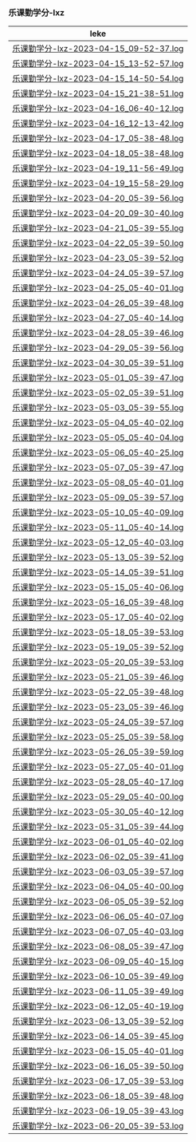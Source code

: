 ### 乐课勤学分-lxz

| leke |
| :----: |
| [乐课勤学分-lxz-2023-04-15_09-52-37.log](./乐课勤学分-lxz-2023-04-15_09-52-37.log) |
| [乐课勤学分-lxz-2023-04-15_13-52-57.log](./乐课勤学分-lxz-2023-04-15_13-52-57.log) |
| [乐课勤学分-lxz-2023-04-15_14-50-54.log](./乐课勤学分-lxz-2023-04-15_14-50-54.log) |
| [乐课勤学分-lxz-2023-04-15_21-38-51.log](./乐课勤学分-lxz-2023-04-15_21-38-51.log) |
| [乐课勤学分-lxz-2023-04-16_06-40-12.log](./乐课勤学分-lxz-2023-04-16_06-40-12.log) |
| [乐课勤学分-lxz-2023-04-16_12-13-42.log](./乐课勤学分-lxz-2023-04-16_12-13-42.log) |
| [乐课勤学分-lxz-2023-04-17_05-38-48.log](./乐课勤学分-lxz-2023-04-17_05-38-48.log) |
| [乐课勤学分-lxz-2023-04-18_05-38-48.log](./乐课勤学分-lxz-2023-04-18_05-38-48.log) |
| [乐课勤学分-lxz-2023-04-19_11-56-49.log](./乐课勤学分-lxz-2023-04-19_11-56-49.log) |
| [乐课勤学分-lxz-2023-04-19_15-58-29.log](./乐课勤学分-lxz-2023-04-19_15-58-29.log) |
| [乐课勤学分-lxz-2023-04-20_05-39-56.log](./乐课勤学分-lxz-2023-04-20_05-39-56.log) |
| [乐课勤学分-lxz-2023-04-20_09-30-40.log](./乐课勤学分-lxz-2023-04-20_09-30-40.log) |
| [乐课勤学分-lxz-2023-04-21_05-39-55.log](./乐课勤学分-lxz-2023-04-21_05-39-55.log) |
| [乐课勤学分-lxz-2023-04-22_05-39-50.log](./乐课勤学分-lxz-2023-04-22_05-39-50.log) |
| [乐课勤学分-lxz-2023-04-23_05-39-52.log](./乐课勤学分-lxz-2023-04-23_05-39-52.log) |
| [乐课勤学分-lxz-2023-04-24_05-39-57.log](./乐课勤学分-lxz-2023-04-24_05-39-57.log) |
| [乐课勤学分-lxz-2023-04-25_05-40-01.log](./乐课勤学分-lxz-2023-04-25_05-40-01.log) |
| [乐课勤学分-lxz-2023-04-26_05-39-48.log](./乐课勤学分-lxz-2023-04-26_05-39-48.log) |
| [乐课勤学分-lxz-2023-04-27_05-40-14.log](./乐课勤学分-lxz-2023-04-27_05-40-14.log) |
| [乐课勤学分-lxz-2023-04-28_05-39-46.log](./乐课勤学分-lxz-2023-04-28_05-39-46.log) |
| [乐课勤学分-lxz-2023-04-29_05-39-56.log](./乐课勤学分-lxz-2023-04-29_05-39-56.log) |
| [乐课勤学分-lxz-2023-04-30_05-39-51.log](./乐课勤学分-lxz-2023-04-30_05-39-51.log) |
| [乐课勤学分-lxz-2023-05-01_05-39-47.log](./乐课勤学分-lxz-2023-05-01_05-39-47.log) |
| [乐课勤学分-lxz-2023-05-02_05-39-51.log](./乐课勤学分-lxz-2023-05-02_05-39-51.log) |
| [乐课勤学分-lxz-2023-05-03_05-39-55.log](./乐课勤学分-lxz-2023-05-03_05-39-55.log) |
| [乐课勤学分-lxz-2023-05-04_05-40-02.log](./乐课勤学分-lxz-2023-05-04_05-40-02.log) |
| [乐课勤学分-lxz-2023-05-05_05-40-04.log](./乐课勤学分-lxz-2023-05-05_05-40-04.log) |
| [乐课勤学分-lxz-2023-05-06_05-40-25.log](./乐课勤学分-lxz-2023-05-06_05-40-25.log) |
| [乐课勤学分-lxz-2023-05-07_05-39-47.log](./乐课勤学分-lxz-2023-05-07_05-39-47.log) |
| [乐课勤学分-lxz-2023-05-08_05-40-01.log](./乐课勤学分-lxz-2023-05-08_05-40-01.log) |
| [乐课勤学分-lxz-2023-05-09_05-39-57.log](./乐课勤学分-lxz-2023-05-09_05-39-57.log) |
| [乐课勤学分-lxz-2023-05-10_05-40-09.log](./乐课勤学分-lxz-2023-05-10_05-40-09.log) |
| [乐课勤学分-lxz-2023-05-11_05-40-14.log](./乐课勤学分-lxz-2023-05-11_05-40-14.log) |
| [乐课勤学分-lxz-2023-05-12_05-40-03.log](./乐课勤学分-lxz-2023-05-12_05-40-03.log) |
| [乐课勤学分-lxz-2023-05-13_05-39-52.log](./乐课勤学分-lxz-2023-05-13_05-39-52.log) |
| [乐课勤学分-lxz-2023-05-14_05-39-51.log](./乐课勤学分-lxz-2023-05-14_05-39-51.log) |
| [乐课勤学分-lxz-2023-05-15_05-40-06.log](./乐课勤学分-lxz-2023-05-15_05-40-06.log) |
| [乐课勤学分-lxz-2023-05-16_05-39-48.log](./乐课勤学分-lxz-2023-05-16_05-39-48.log) |
| [乐课勤学分-lxz-2023-05-17_05-40-02.log](./乐课勤学分-lxz-2023-05-17_05-40-02.log) |
| [乐课勤学分-lxz-2023-05-18_05-39-53.log](./乐课勤学分-lxz-2023-05-18_05-39-53.log) |
| [乐课勤学分-lxz-2023-05-19_05-39-52.log](./乐课勤学分-lxz-2023-05-19_05-39-52.log) |
| [乐课勤学分-lxz-2023-05-20_05-39-53.log](./乐课勤学分-lxz-2023-05-20_05-39-53.log) |
| [乐课勤学分-lxz-2023-05-21_05-39-46.log](./乐课勤学分-lxz-2023-05-21_05-39-46.log) |
| [乐课勤学分-lxz-2023-05-22_05-39-48.log](./乐课勤学分-lxz-2023-05-22_05-39-48.log) |
| [乐课勤学分-lxz-2023-05-23_05-39-46.log](./乐课勤学分-lxz-2023-05-23_05-39-46.log) |
| [乐课勤学分-lxz-2023-05-24_05-39-57.log](./乐课勤学分-lxz-2023-05-24_05-39-57.log) |
| [乐课勤学分-lxz-2023-05-25_05-39-58.log](./乐课勤学分-lxz-2023-05-25_05-39-58.log) |
| [乐课勤学分-lxz-2023-05-26_05-39-59.log](./乐课勤学分-lxz-2023-05-26_05-39-59.log) |
| [乐课勤学分-lxz-2023-05-27_05-40-01.log](./乐课勤学分-lxz-2023-05-27_05-40-01.log) |
| [乐课勤学分-lxz-2023-05-28_05-40-17.log](./乐课勤学分-lxz-2023-05-28_05-40-17.log) |
| [乐课勤学分-lxz-2023-05-29_05-40-00.log](./乐课勤学分-lxz-2023-05-29_05-40-00.log) |
| [乐课勤学分-lxz-2023-05-30_05-40-12.log](./乐课勤学分-lxz-2023-05-30_05-40-12.log) |
| [乐课勤学分-lxz-2023-05-31_05-39-44.log](./乐课勤学分-lxz-2023-05-31_05-39-44.log) |
| [乐课勤学分-lxz-2023-06-01_05-40-02.log](./乐课勤学分-lxz-2023-06-01_05-40-02.log) |
| [乐课勤学分-lxz-2023-06-02_05-39-41.log](./乐课勤学分-lxz-2023-06-02_05-39-41.log) |
| [乐课勤学分-lxz-2023-06-03_05-39-57.log](./乐课勤学分-lxz-2023-06-03_05-39-57.log) |
| [乐课勤学分-lxz-2023-06-04_05-40-00.log](./乐课勤学分-lxz-2023-06-04_05-40-00.log) |
| [乐课勤学分-lxz-2023-06-05_05-39-52.log](./乐课勤学分-lxz-2023-06-05_05-39-52.log) |
| [乐课勤学分-lxz-2023-06-06_05-40-07.log](./乐课勤学分-lxz-2023-06-06_05-40-07.log) |
| [乐课勤学分-lxz-2023-06-07_05-40-03.log](./乐课勤学分-lxz-2023-06-07_05-40-03.log) |
| [乐课勤学分-lxz-2023-06-08_05-39-47.log](./乐课勤学分-lxz-2023-06-08_05-39-47.log) |
| [乐课勤学分-lxz-2023-06-09_05-40-15.log](./乐课勤学分-lxz-2023-06-09_05-40-15.log) |
| [乐课勤学分-lxz-2023-06-10_05-39-49.log](./乐课勤学分-lxz-2023-06-10_05-39-49.log) |
| [乐课勤学分-lxz-2023-06-11_05-39-49.log](./乐课勤学分-lxz-2023-06-11_05-39-49.log) |
| [乐课勤学分-lxz-2023-06-12_05-40-19.log](./乐课勤学分-lxz-2023-06-12_05-40-19.log) |
| [乐课勤学分-lxz-2023-06-13_05-39-52.log](./乐课勤学分-lxz-2023-06-13_05-39-52.log) |
| [乐课勤学分-lxz-2023-06-14_05-39-45.log](./乐课勤学分-lxz-2023-06-14_05-39-45.log) |
| [乐课勤学分-lxz-2023-06-15_05-40-01.log](./乐课勤学分-lxz-2023-06-15_05-40-01.log) |
| [乐课勤学分-lxz-2023-06-16_05-39-50.log](./乐课勤学分-lxz-2023-06-16_05-39-50.log) |
| [乐课勤学分-lxz-2023-06-17_05-39-53.log](./乐课勤学分-lxz-2023-06-17_05-39-53.log) |
| [乐课勤学分-lxz-2023-06-18_05-39-48.log](./乐课勤学分-lxz-2023-06-18_05-39-48.log) |
| [乐课勤学分-lxz-2023-06-19_05-39-43.log](./乐课勤学分-lxz-2023-06-19_05-39-43.log) |
| [乐课勤学分-lxz-2023-06-20_05-39-53.log](./乐课勤学分-lxz-2023-06-20_05-39-53.log) |
